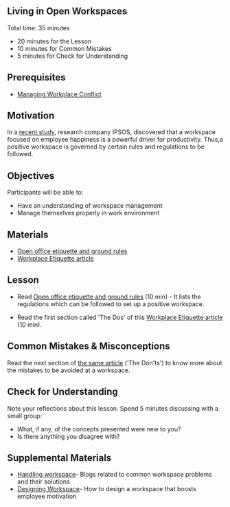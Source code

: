 ## Living in Open Workspaces

Total time: 35 minutes

- 20 minutes for the Lesson
- 10 minutes for Common Mistakes
- 5 minutes for Check for Understanding

## Prerequisites

- [Managing Workplace Conflict](https://github.com/Techtonica/curriculum/blob/master/career/conflict-resolution.md)

## Motivation

In a [recent study](https://www.business2community.com/human-resources/how-to-design-a-workspace-that-boosts-employee-motivation-02222288), research company IPSOS, discovered that a workspace focused on employee happiness is a powerful driver for productivity.
Thus,a positive workspace is governed by certain rules and regulations to be followed.

## Objectives

Participants will be able to:

- Have an understanding of workspace management
- Manage themselves properly in work environment

## Materials

- [Open office etiquette and ground rules](https://www.coworkingresources.org/blog/open-office-etiquette-and-ground-rules)
- [Workplace Etiquette article](https://www.northeastern.edu/graduate/blog/workplace-etiquette/)

## Lesson

- Read [Open office etiquette and ground rules](https://www.coworkingresources.org/blog/open-office-etiquette-and-ground-rules) (10 min) - It lists the regulations which can be followed to set up a positive workspace.

- Read the first section called 'The Dos' of this [Workplace Etiquette article](https://www.northeastern.edu/graduate/blog/workplace-etiquette/) (10 min).

## Common Mistakes & Misconceptions

Read the next section of [the same article](https://www.northeastern.edu/graduate/blog/workplace-etiquette/) ('The Don'ts') to know more about the mistakes to be avoided at a workspace.

## Check for Understanding

Note your reflections about this lesson. Spend 5 minutes discussing with a small group:

- What, if any, of the concepts presented were new to you?
- Is there anything you disagree with?

## Supplemental Materials

- [Handling workspace](https://www.coworkingresources.org/blog-categories/resources-tag?page=1)- Blogs related to common workspace problems and their solutions
- [Designing Workspace](https://www.business2community.com/human-resources/how-to-design-a-workspace-that-boosts-employee-motivation-02222288)- How to design a workspace that boosts employee motivation
